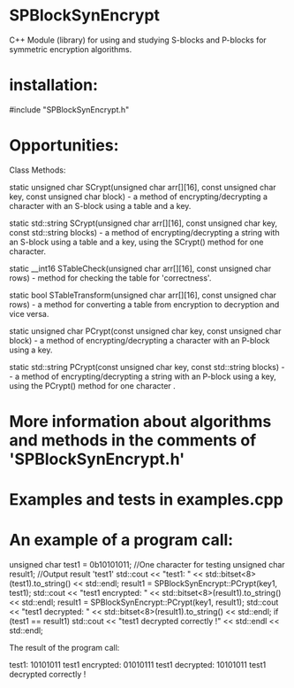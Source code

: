 # SPBlockSynEncrypt
C++ Module (library) for using and studying S-blocks and P-blocks for symmetric encryption algorithms.

# installation:

#include "SPBlockSynEncrypt.h"

# Opportunities:

Class Methods:

static unsigned char SCrypt(unsigned char arr[][16], const unsigned char key, const unsigned char block) - a method of encrypting/decrypting a character with an S-block using a table and a key.

static std::string SCrypt(unsigned char arr[][16], const unsigned char key, const std::string blocks) - a method of encrypting/decrypting a string with an S-block using a table and a key, using the SCrypt() method for one character.

static __int16 STableCheck(unsigned char arr[][16], const unsigned char rows) - method for checking the table for 'correctness'.

static bool STableTransform(unsigned char arr[][16], const unsigned char rows) - a method for converting a table from encryption to decryption and vice versa.

static unsigned char PCrypt(const unsigned char key, const unsigned char block) - a method of encrypting/decrypting a character with an P-block using a key.

static std::string PCrypt(const unsigned char key, const std::string blocks) - - a method of encrypting/decrypting a string with an P-block using a key, using the PCrypt() method for one character .

# More information about algorithms and methods in the comments of 'SPBlockSynEncrypt.h'

# Examples and tests in examples.cpp

# An example of a program call:

unsigned char test1 = 0b10101011; //One character for testing
unsigned char result1; //Output result 'test1'
std::cout << "test1: " << std::bitset<8>(test1).to_string() << std::endl;
result1 = SPBlockSynEncrypt::PCrypt(key1, test1);
std::cout << "test1 encrypted: " << std::bitset<8>(result1).to_string() << std::endl;
result1 = SPBlockSynEncrypt::PCrypt(key1, result1);
std::cout << "test1 decrypted: " << std::bitset<8>(result1).to_string() << std::endl;
if (test1 == result1)
	std::cout << "test1 decrypted correctly !" << std::endl << std::endl;
 
The result of the program call:

test1: 10101011
test1 encrypted: 01010111
test1 decrypted: 10101011
test1 decrypted correctly !

